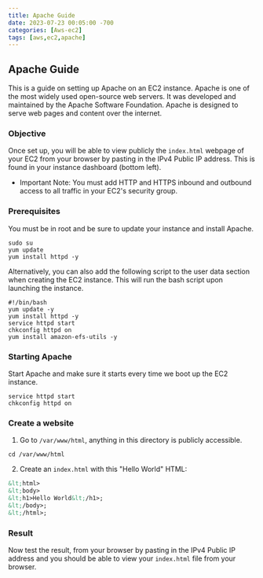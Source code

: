 ```yaml
---
title: Apache Guide
date: 2023-07-23 00:05:00 -700
categories: [Aws-ec2]
tags: [aws,ec2,apache]
---
```


## Apache Guide
This is a guide on setting up Apache on an EC2 instance. Apache is one of the most widely used open-source web servers. It was developed and maintained by the Apache Software Foundation. Apache is designed to serve web pages and content over the internet.

### Objective
Once set up, you will be able to view publicly the ```index.html``` webpage of your EC2 from your browser by pasting in the IPv4 Public IP address. This is found in your instance dashboard (bottom left).
* Important Note: You must add HTTP and HTTPS inbound and outbound access to all traffic in your EC2's security group.

### Prerequisites
You must be in root and be sure to update your instance and install Apache.
```
sudo su
yum update
yum install httpd -y
```

Alternatively, you can also add the following script to the user data section when creating the EC2 instance. This will run the bash script upon launching the instance.
```
#!/bin/bash
yum update -y
yum install httpd -y
service httpd start
chkconfig httpd on
yum install amazon-efs-utils -y
```

### Starting Apache
Start Apache and make sure it starts every time we boot up the EC2 instance.
```
service httpd start
chkconfig httpd on
```

### Create a website
1. Go to ```/var/www/html```, anything in this directory is publicly accessible.
```
cd /var/www/html
```
2. Create an ```index.html``` with this "Hello World" HTML:
```html
&lt;html>
&lt;body>
&lt;h1>Hello World&lt;/h1>;
&lt;/body>;
&lt;/html>;
```

### Result
Now test the result, from your browser by pasting in the IPv4 Public IP address and you should be able to view your ```index.html``` file from your browser.
